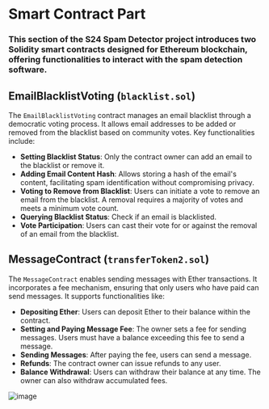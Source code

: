 # Smart Contract Part
### This section of the S24 Spam Detector project introduces two Solidity smart contracts designed for Ethereum blockchain, offering functionalities to interact with the spam detection software.

## EmailBlacklistVoting (`blacklist.sol`)

The `EmailBlacklistVoting` contract manages an email blacklist through a democratic voting process. It allows email addresses to be added or removed from the blacklist based on community votes. Key functionalities include:

- **Setting Blacklist Status**: Only the contract owner can add an email to the blacklist or remove it.
- **Adding Email Content Hash**: Allows storing a hash of the email's content, facilitating spam identification without compromising privacy.
- **Voting to Remove from Blacklist**: Users can initiate a vote to remove an email from the blacklist. A removal requires a majority of votes and meets a minimum vote count.
- **Querying Blacklist Status**: Check if an email is blacklisted.
- **Vote Participation**: Users can cast their vote for or against the removal of an email from the blacklist.

## MessageContract (`transferToken2.sol`)

The `MessageContract` enables sending messages with Ether transactions. It incorporates a fee mechanism, ensuring that only users who have paid can send messages. It supports functionalities like:

- **Depositing Ether**: Users can deposit Ether to their balance within the contract.
- **Setting and Paying Message Fee**: The owner sets a fee for sending messages. Users must have a balance exceeding this fee to send a message.
- **Sending Messages**: After paying the fee, users can send a message.
- **Refunds**: The contract owner can issue refunds to any user.
- **Balance Withdrawal**: Users can withdraw their balance at any time. The owner can also withdraw accumulated fees.

![image](https://github.com/AI-and-Blockchain/S24_Spam_Detector/assets/43931632/36689115-17e9-4da5-8013-6843309ce73f)

